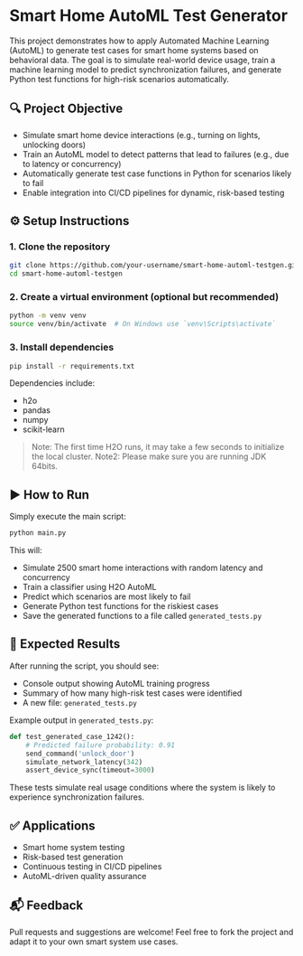 # Smart Home AutoML Test Generator

This project demonstrates how to apply Automated Machine Learning (AutoML) to generate test cases for smart home systems based on behavioral data. The goal is to simulate real-world device usage, train a machine learning model to predict synchronization failures, and generate Python test functions for high-risk scenarios automatically.

## 🔍 Project Objective

- Simulate smart home device interactions (e.g., turning on lights, unlocking doors)
- Train an AutoML model to detect patterns that lead to failures (e.g., due to latency or concurrency)
- Automatically generate test case functions in Python for scenarios likely to fail
- Enable integration into CI/CD pipelines for dynamic, risk-based testing

## ⚙️ Setup Instructions

### 1. Clone the repository

```bash
git clone https://github.com/your-username/smart-home-automl-testgen.git
cd smart-home-automl-testgen
```

### 2. Create a virtual environment (optional but recommended)

```bash
python -m venv venv
source venv/bin/activate  # On Windows use `venv\Scripts\activate`
```

### 3. Install dependencies

```bash
pip install -r requirements.txt
```

Dependencies include:
- h2o
- pandas
- numpy
- scikit-learn

> Note: The first time H2O runs, it may take a few seconds to initialize the local cluster.
> Note2: Please make sure you are running JDK 64bits.

## ▶️ How to Run

Simply execute the main script:

```bash
python main.py
```

This will:

- Simulate 2500 smart home interactions with random latency and concurrency
- Train a classifier using H2O AutoML
- Predict which scenarios are most likely to fail
- Generate Python test functions for the riskiest cases
- Save the generated functions to a file called `generated_tests.py`

## 📄 Expected Results

After running the script, you should see:

- Console output showing AutoML training progress
- Summary of how many high-risk test cases were identified
- A new file: `generated_tests.py`

Example output in `generated_tests.py`:

```python
def test_generated_case_1242():
    # Predicted failure probability: 0.91
    send_command('unlock_door')
    simulate_network_latency(342)
    assert_device_sync(timeout=3000)
```

These tests simulate real usage conditions where the system is likely to experience synchronization failures.

## ✅ Applications

- Smart home system testing
- Risk-based test generation
- Continuous testing in CI/CD pipelines
- AutoML-driven quality assurance

## 📬 Feedback

Pull requests and suggestions are welcome! Feel free to fork the project and adapt it to your own smart system use cases.
